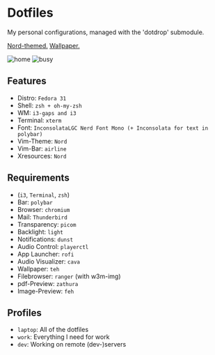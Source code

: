 Dotfiles
========

My personal configurations, managed with the 'dotdrop' submodule.

[Nord-themed.](https://www.nordtheme.com/) [Wallpaper.](https://www.reddit.com/r/swordartonline/comments/amj88q/aincrad_kirito_asuna_wallpaper/)

![home](https://i.imgur.com/DvgRFZH.png)
![busy](https://i.imgur.com/FgAPoQ3.png)

## Features
+ Distro: `Fedora 31`
+ Shell: `zsh + oh-my-zsh`
+ WM: `i3-gaps and i3`
+ Terminal: `xterm`
+ Font: `InconsolataLGC Nerd Font Mono (+ Inconsolata for text in polybar)`
+ Vim-Theme: `Nord`
+ Vim-Bar: `airline`
+ Xresources: `Nord`

## Requirements
+ (`i3`, `Terminal`, `zsh`)
+ Bar: `polybar`
+ Browser: `chromium`
+ Mail: `Thunderbird`
+ Transparency: `picom`
+ Backlight: `light`
+ Notifications: `dunst`
+ Audio Control: `playerctl`
+ App Launcher: `rofi`
+ Audio Visualizer: `cava`
+ Wallpaper: `teh`
+ Filebrowser: `ranger` (with w3m-img)
+ pdf-Preview: `zathura`
+ Image-Preview: `feh`

## Profiles
+ `laptop`: All of the dotfiles
+ `work`: Everything I need for work
+ `dev`: Working on remote (dev-)servers
